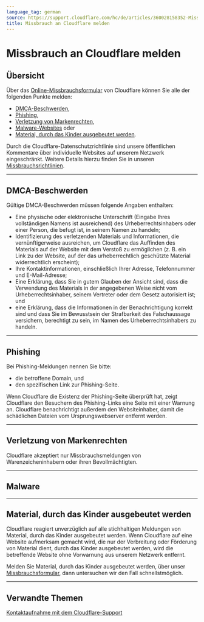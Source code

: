 ```yaml
---
language_tag: german
source: https://support.cloudflare.com/hc/de/articles/360028158352-Missbrauch-an-Cloudflare-melden
title: Missbrauch an Cloudflare melden 
---
```


# Missbrauch an Cloudflare melden 



## Übersicht

Über das [Online-Missbrauchsformular](https://www.cloudflare.com/abuse/form) von Cloudflare können Sie alle der folgenden Punkte melden:

-   [DMCA-Beschwerden](https://support.cloudflare.com/hc/de/articles/360028158352-Missbrauch-an-Cloudflare-melden#h_e5d9022d-2b71-49b0-89ed-b92e5aeccb97),
-   [Phishing](https://support.cloudflare.com/hc/de/articles/360028158352-Missbrauch-an-Cloudflare-melden#h_a3914e21-4fdf-4660-8fda-352fdeb1563a),
-   [Verletzung von Markenrechten](https://support.cloudflare.com/hc/de/articles/360028158352-Missbrauch-an-Cloudflare-melden#h_0981c0c6-faef-4612-96e1-a351095c82b3),
-   [Malware-Websites](https://support.cloudflare.com/hc/de/articles/360028158352-Missbrauch-an-Cloudflare-melden#h_eb67da7f-6013-45a5-a9c8-6b71327190a1) oder
-   [Material, durch das Kinder ausgebeutet werden](https://support.cloudflare.com/hc/de/articles/360028158352-Missbrauch-an-Cloudflare-melden#h_24802904-a7a8-4d4f-995b-5f4863351ee5).

Durch die Cloudflare-Datenschutzrichtlinie sind unsere öffentlichen Kommentare über individuelle Websites auf unserem Netzwerk eingeschränkt. Weitere Details hierzu finden Sie in unseren [Missbrauchsrichtlinien](https://www.cloudflare.com/abuse/).

___

## DMCA-Beschwerden

Gültige DMCA-Beschwerden müssen folgende Angaben enthalten:

-   Eine physische oder elektronische Unterschrift (Eingabe Ihres vollständigen Namens ist ausreichend) des Urheberrechtsinhabers oder einer Person, die befugt ist, in seinem Namen zu handeln;
-   Identifizierung des verletzenden Materials und Informationen, die vernünftigerweise ausreichen, um Cloudflare das Auffinden des Materials auf der Website mit dem Verstoß zu ermöglichen (z. B. ein Link zu der Website, auf der das urheberrechtlich geschützte Material widerrechtlich erscheint);
-   Ihre Kontaktinformationen, einschließlich Ihrer Adresse, Telefonnummer und E-Mail-Adresse;
-   Eine Erklärung, dass Sie in gutem Glauben der Ansicht sind, dass die Verwendung des Materials in der angegebenen Weise nicht vom Urheberrechtsinhaber, seinem Vertreter oder dem Gesetz autorisiert ist; und
-   eine Erklärung, dass die Informationen in der Benachrichtigung korrekt sind und dass Sie im Bewusstsein der Strafbarkeit des Falschaussage versichern, berechtigt zu sein, im Namen des Urheberrechtsinhabers zu handeln.

___

## Phishing

Bei Phishing-Meldungen nennen Sie bitte:

-   die betroffene Domain, und
-   den spezifischen Link zur Phishing-Seite.

Wenn Cloudflare die Existenz der Phishing-Seite überprüft hat, zeigt Cloudflare den Besuchern des Phishing-Links eine Seite mit einer Warnung an. Cloudflare benachrichtigt außerdem den Websiteinhaber, damit die schädlichen Dateien vom Ursprungswebserver entfernt werden.

___

## Verletzung von Markenrechten

Cloudflare akzeptiert nur Missbrauchsmeldungen von Warenzeicheninhabern oder ihren Bevollmächtigten.

___

## Malware


___

## Material, durch das Kinder ausgebeutet werden

Cloudflare reagiert unverzüglich auf alle stichhaltigen Meldungen von Material, durch das Kinder ausgebeutet werden. Wenn Cloudflare auf eine Website aufmerksam gemacht wird, die nur der Verbreitung oder Förderung von Material dient, durch das Kinder ausgebeutet werden, wird die betreffende Website ohne Vorwarnung aus unserem Netzwerk entfernt.

Melden Sie Material, durch das Kinder ausgebeutet werden, über unser [Missbrauchsformular](https://www.cloudflare.com/abuse/form), dann untersuchen wir den Fall schnellstmöglich.


___

## Verwandte Themen

[Kontaktaufnahme mit dem Cloudflare-Support](https://support.cloudflare.com/hc/articles/200172476)
